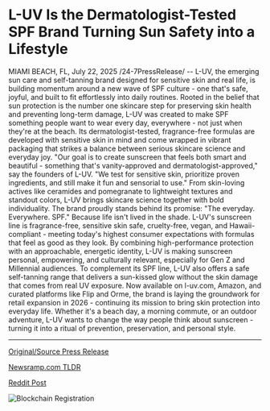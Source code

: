 # L-UV Is the Dermatologist-Tested SPF Brand Turning Sun Safety into a Lifestyle

MIAMI BEACH, FL, July 22, 2025 /24-7PressRelease/ -- L-UV, the emerging sun care and self-tanning brand designed for sensitive skin and real life, is building momentum around a new wave of SPF culture - one that's safe, joyful, and built to fit effortlessly into daily routines.  Rooted in the belief that sun protection is the number one skincare step for preserving skin health and preventing long-term damage, L-UV was created to make SPF something people want to wear every day, everywhere - not just when they're at the beach. Its dermatologist-tested, fragrance-free formulas are developed with sensitive skin in mind and come wrapped in vibrant packaging that strikes a balance between serious skincare science and everyday joy.  "Our goal is to create sunscreen that feels both smart and beautiful - something that's vanity-approved and dermatologist-approved," say the founders of L-UV. "We test for sensitive skin, prioritize proven ingredients, and still make it fun and sensorial to use."  From skin-loving actives like ceramides and pomegranate to lightweight textures and standout colors, L-UV brings skincare science together with bold individuality. The brand proudly stands behind its promise:  "The everyday. Everywhere. SPF." Because life isn't lived in the shade.  L-UV's sunscreen line is fragrance-free, sensitive skin safe, cruelty-free, vegan, and Hawaii-compliant - meeting today's highest consumer expectations with formulas that feel as good as they look. By combining high-performance protection with an approachable, energetic identity, L-UV is making sunscreen personal, empowering, and culturally relevant, especially for Gen Z and Millennial audiences.  To complement its SPF line, L-UV also offers a safe self-tanning range that delivers a sun-kissed glow without the skin damage that comes from real UV exposure.  Now available on l-uv.com, Amazon, and curated platforms like Flip and Orme, the brand is laying the groundwork for retail expansion in 2026 - continuing its mission to bring skin protection into everyday life.  Whether it's a beach day, a morning commute, or an outdoor adventure, L-UV wants to change the way people think about sunscreen - turning it into a ritual of prevention, preservation, and personal style. 

---

[Original/Source Press Release](https://www.24-7pressrelease.com/press-release/524992/l-uv-is-the-dermatologist-tested-spf-brand-turning-sun-safety-into-a-lifestyle)
                    

[Newsramp.com TLDR](https://newsramp.com/curated-news/l-uv-redefines-spf-culture-with-sensitive-skin-friendly-sun-care/a8076bbe1b2a8688f07a6e1bc3042e74) 

 



[Reddit Post](https://www.reddit.com/r/newsramp/comments/1m7hs4q/luv_redefines_spf_culture_with_sensitive/) 



![Blockchain Registration](https://cdn.newsramp.app/24-7PressRelease/qrcode/257/23/cake3UNw.webp)